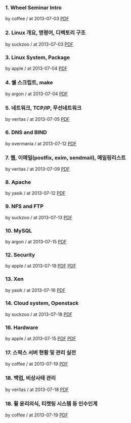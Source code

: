 ### 1. Wheel Seminar Intro

by coffee / at 2013-07-03
[PDF](https://s3.ap-northeast-2.amazonaws.com/sparcs.home/seminars/coffee-20130705-1.pptx)

### 2. Linux 개요, 명령어, 디렉토리 구조

by suckzoo / at 2013-07-03
[PDF](https://s3.ap-northeast-2.amazonaws.com/sparcs.home/seminars/suckzoo-20130713-1.pptx)

### 3. Linux System, Package

by apple / at 2013-07-04
[PDF](https://s3.ap-northeast-2.amazonaws.com/sparcs.home/seminars/apple-20130712-1.pdf)

### 4. 쉘 스크립트, make

by argon / at 2013-07-04
[PDF](https://s3.ap-northeast-2.amazonaws.com/sparcs.home/seminars/argon-20130712-1.pptx)

### 5. 네트워크, TCP/IP, 무선네트워크

by veritas / at 2013-07-05
[PDF](https://s3.ap-northeast-2.amazonaws.com/sparcs.home/seminars/veritas-20140702-0.pdf)

### 6. DNS and BIND

by overmania / at 2013-07-12
[PDF](https://s3.ap-northeast-2.amazonaws.com/sparcs.home/seminars/overmania-20130922-1.pdf)

### 7. 웹, 이메일(postfix, exim, sendmail), 메일링리스트

by veritas / at 2013-07-09
[PDF](https://s3.ap-northeast-2.amazonaws.com/sparcs.home/seminars/veritas-20140702_1-0.pptx)

### 8. Apache

by yasik / at 2013-07-12
[PDF](https://s3.ap-northeast-2.amazonaws.com/sparcs.home/seminars/yasik-20130926_1-1.pptx)

### 9. NFS and FTP

by suckzoo / at 2013-07-13
[PDF](https://s3.ap-northeast-2.amazonaws.com/sparcs.home/seminars/suckzoo-20130713_1-1.pptx)

### 10. MySQL

by argon / at 2013-07-15
[PDF](https://s3.ap-northeast-2.amazonaws.com/sparcs.home/seminars/argon-20130715-1.pptx)

### 12. Security

by apple / at 2013-07-19
[PDF](https://s3.ap-northeast-2.amazonaws.com/sparcs.home/seminars/apple-20140719-0.pdf)
[PDF](https://s3.ap-northeast-2.amazonaws.com/sparcs.home/seminars/apple-20140719-1.zip)

### 13. Xen

by yasik / at 2013-07-16
[PDF](https://s3.ap-northeast-2.amazonaws.com/sparcs.home/seminars/yasik-20130926-1.pptx)

### 14. Cloud system, Openstack

by suckzoo / at 2013-07-18
[PDF](https://s3.ap-northeast-2.amazonaws.com/sparcs.home/seminars/suckzoo-20140703-0.pptx)

### 16. Hardware

by apple / at 2013-07-15
[PDF](https://s3.ap-northeast-2.amazonaws.com/sparcs.home/seminars/apple-20130915-1.key)
[PDF](https://s3.ap-northeast-2.amazonaws.com/sparcs.home/seminars/apple-20130915_1-1.pdf)

### 17. 스팍스 서버 현황 및 관리 실전

by coffee / at 2013-07-19
[PDF](https://s3.ap-northeast-2.amazonaws.com/sparcs.home/seminars/coffee-20130724-1.pptx)

### 18. 백업, 비상사태 관리

by veritas / at 2013-07-18
[PDF](https://s3.ap-northeast-2.amazonaws.com/sparcs.home/seminars/veritas-20140702_2-0.pptx)

### 18. 휠 윤리의식, 티켓팅 시스템 등 인수인계

by coffee / at 2013-07-19
[PDF](https://s3.ap-northeast-2.amazonaws.com/sparcs.home/seminars/coffee-20130724_1-1.pptx)
